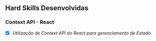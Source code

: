 ## Hard Skills Desenvolvidas

### Context API - React

- [X] _Utilização de Context API do React para gerenciamento de Estado_
